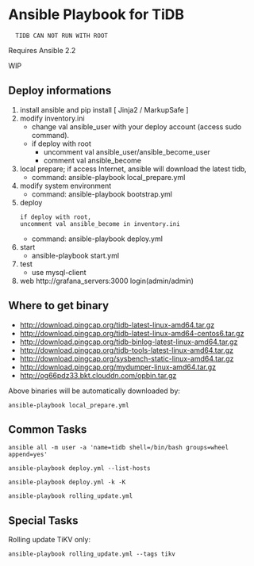 # Ansible Playbook for TiDB

``` 
  TIDB CAN NOT RUN WITH ROOT
```

Requires Ansible 2.2

WIP

## Deploy  informations
1. install ansible and pip install [ Jinja2 / MarkupSafe ]
3. modify inventory.ini
    * change val ansible_user with your deploy account (access sudo command).
    * if deploy with root
        * uncomment val ansible_user/ansible_become_user
        * comment val ansible_become
4. local prepare; if access Internet, ansible will download the latest tidb,
    * command: ansible-playbook local_prepare.yml
5. modify system environment
    * command: ansible-playbook bootstrap.yml
6. deploy 
    ```
    if deploy with root,
    uncomment val ansible_become in inventory.ini
    ```
    * command: ansible-playbook deploy.yml
7. start 
    * ansible-playbook start.yml
8. test
    * use mysql-client 
9. web http://grafana_servers:3000
    login(admin/admin)

## Where to get binary

- http://download.pingcap.org/tidb-latest-linux-amd64.tar.gz
- http://download.pingcap.org/tidb-latest-linux-amd64-centos6.tar.gz
- http://download.pingcap.org/tidb-binlog-latest-linux-amd64.tar.gz
- http://download.pingcap.org/tidb-tools-latest-linux-amd64.tar.gz
- http://download.pingcap.org/sysbench-static-linux-amd64.tar.gz
- http://download.pingcap.org/mydumper-linux-amd64.tar.gz
- http://og66pdz33.bkt.clouddn.com/opbin.tar.gz

Above binaries will be automatically downloaded by:

    ansible-playbook local_prepare.yml

## Common Tasks

```
ansible all -m user -a 'name=tidb shell=/bin/bash groups=wheel append=yes'

ansible-playbook deploy.yml --list-hosts

ansible-playbook deploy.yml -k -K

ansible-playbook rolling_update.yml
```

## Special Tasks

Rolling update TiKV only:

    ansible-playbook rolling_update.yml --tags tikv
